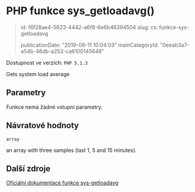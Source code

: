 PHP funkce sys_getloadavg()
===========================

> id: f6f28ae4-5623-4442-a6f8-6e6b46394504
> slug:
> 	cs: funkce-sys-getloadavg
>
> publicationDate: "2019-09-11 10:04:03"
> mainCategoryId: "0eeab3a7-a54b-46db-a253-ca6100145648"

Dostupnost ve verzích: `PHP 5.1.3`

Gets system load average


Parametry
--------------

Funkce nemá žádné vstupní parametry.

Návratové hodnoty
----------------

`array`

an array with three samples (last 1, 5 and 15
minutes).

Další zdroje
------------

[Oficiální dokumentace funkce sys-getloadavg](https://www.php.net/manual/en/function.sys-getloadavg.php)
